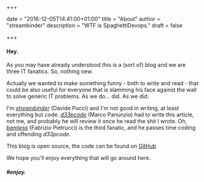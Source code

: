 +++

date = "2016-12-05T14:41:00+01:00"
title = "About"
author = "streambinder"
description = "WTF is SpaghettiDevops."
draft = false

+++

#### Hey.

As you may have already understood this is a (sort of) blog and we are three IT fanatics. So, nothing new.

Actually we wanted to make something funny - both to write and read - that could be also useful for everyone that is slamming his face against the wall to solve generic IT problems. As we do... did. As we did.

I'm [*streambinder*](https://github.com/streambinder) (Davide Pucci) and I'm not good in writing, at least everything but code. [*d33pcode*](https://github.com/d33pcode) (Marco Panunzio) had to write this article, not me, and probably he will review it once he read the shit I wrote. Oh, [*bamless*](https://github.com/bamless) (Fabrizio Pietrucci) is the third fanatic, and he passes time coding and offending *d33pcode*.

This blog is open source, the code can be found on [GitHub](https://github.com/streambinder/spaghettidevops)

We hope you'll enjoy everything that will go around here.

##### \#enjoy.
